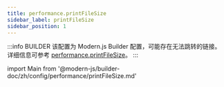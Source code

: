```yaml
---
title: performance.printFileSize
sidebar_label: printFileSize
sidebar_position: 1
---
```


:::info BUILDER
该配置为 Modern.js Builder 配置，可能存在无法跳转的链接。详细信息可参考 [performance.printFileSize](https://modernjs.dev/builder/zh/api/config-performance.html#performance-printfilesize)。
:::

import Main from '@modern-js/builder-doc/zh/config/performance/printFileSize.md'

<Main />
